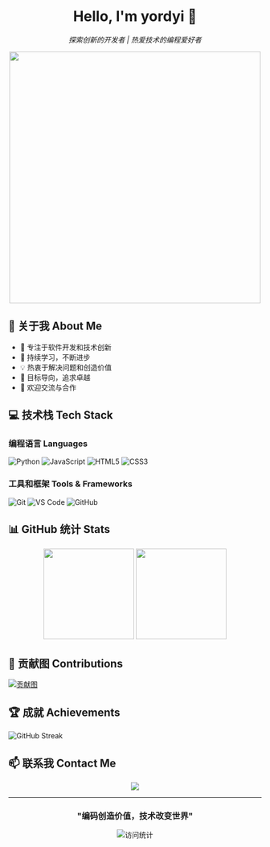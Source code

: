 
<div align="center">

# Hello, I'm yordyi 👋

_探索创新的开发者 | 热爱技术的编程爱好者_

<img src="https://quotes-github-readme.vercel.app/api?type=horizontal&theme=light" width="500" />

</div>

## 🌟 关于我 About Me

- 🔭 专注于软件开发和技术创新
- 🌱 持续学习，不断进步
- 💡 热衷于解决问题和创造价值
- 🎯 目标导向，追求卓越
- 🤝 欢迎交流与合作

## 💻 技术栈 Tech Stack

### 编程语言 Languages
![Python](https://img.shields.io/badge/-Python-3776AB?style=for-the-badge&logo=Python&logoColor=white)
![JavaScript](https://img.shields.io/badge/-JavaScript-F7DF1E?style=for-the-badge&logo=javascript&logoColor=black)
![HTML5](https://img.shields.io/badge/-HTML5-E34F26?style=for-the-badge&logo=html5&logoColor=white)
![CSS3](https://img.shields.io/badge/-CSS3-1572B6?style=for-the-badge&logo=css3&logoColor=white)

### 工具和框架 Tools & Frameworks
![Git](https://img.shields.io/badge/-Git-F05032?style=for-the-badge&logo=git&logoColor=white)
![VS Code](https://img.shields.io/badge/-VS%20Code-007ACC?style=for-the-badge&logo=visual-studio-code&logoColor=white)
![GitHub](https://img.shields.io/badge/-GitHub-181717?style=for-the-badge&logo=github)

## 📊 GitHub 统计 Stats

<div align="center">
  <img height="180em" src="https://github-readme-stats.vercel.app/api?username=yordyi&show_icons=true&theme=vue&include_all_commits=true&count_private=true&hide_border=true"/>
  <img height="180em" src="https://github-readme-stats.vercel.app/api/top-langs/?username=yordyi&layout=compact&langs_count=8&theme=vue&hide_border=true"/>
</div>

## 🌈 贡献图 Contributions
[![贡献图](https://github-readme-activity-graph.vercel.app/graph?username=yordyi&theme=vue&hide_border=true&custom_title=贡献热力图%20%7C%20Contribution%20Graph)](https://github.com/yordyi)

## 🏆 成就 Achievements
![GitHub Streak](https://github-readme-streak-stats.herokuapp.com/?user=yordyi&theme=vue&hide_border=true)

## 📫 联系我 Contact Me
<div align="center">
  <a href="https://github.com/yordyi">
    <img src="https://img.shields.io/badge/GitHub-@yordyi-181717?style=for-the-badge&logo=github" />
  </a>
</div>

---

<div align="center">

### "编码创造价值，技术改变世界"

![访问统计](https://komarev.com/ghpvc/?username=yordyi&color=brightgreen&style=for-the-badge)

</div>
